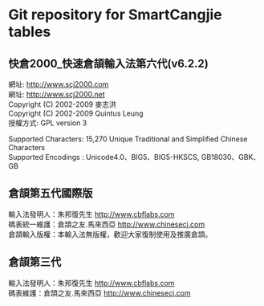 Git repository for SmartCangjie tables
======================================

快倉2000_快速倉頡輸入法第六代(v6.2.2)
-------------------------------------
網址: http://www.scj2000.com  
網址: http://www.scj2000.net  
Copyright (C) 2002-2009 麥志洪 <makchehu AT netvigator DOT com>  
Copyright (C) 2002-2009 Quintus Leung <quintus AT scj2000 DOT net>  
授權方式: GPL version 3  
  
Supported Characters: 15,270 Unique Traditional and Simplified Chinese Characters  
Supported Encodings : Unicode4.0、BIG5、BIG5-HKSCS, GB18030、GBK、GB  

倉頡第五代國際版
----------------
輸入法發明人：朱邦復先生 http://www.cbflabs.com  
碼表統一維護：倉頡之友.馬來西亞  http://www.chinesecj.com  
倉頡輸入版權：本輸入法無版權，歡迎大家復制使用及推廣倉頡。  

倉頡第三代
----------
輸入法發明人：朱邦復先生 http://www.cbflabs.com  
碼表維護：倉頡之友.馬來西亞  http://www.chinesecj.com  
